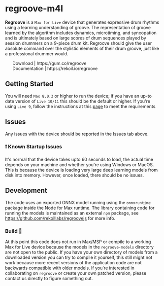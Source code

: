 # regroove-m4l

**Regroove** is a `Max for Live` device that generates expressive drum rhythms using a learning understanding of groove. The representation of groove learned by the algorithm includes dynamics, microtiming, and syncopation and is ultimately based on large scores of drum sequences played by session drummers on a 9-piece drum kit. Regroove should give the user absolute command over the stylistic elements of their drum groove, just like a professional drummer would.

<ul style="list-style:outside none none;">
   <li>
    Download | https://gum.co/regroove
  </li>
  <li>
    Documentation | https://rekoil.io/regroove
  </li>
</ul>

## Getting Started

You will need `Max 8.0.3` or higher to run the device; if you have an up-to date version of `Live 10/11` this should be the default or higher. If you're using `Live 9`, follow the instructions at this <a href="https://help.ableton.com/hc/en-us/articles/209070309">page</a> to meet the requirements.

## Issues

Any issues with the device should be reported in the Issues tab above.

### ❗ Known Startup Issues

It's normal that the device takes upto 60 seconds to load, the actual time depends on your machine and whether you're using Windows or MacOS. This is because the device is loading very large deep learning models from disk into memory. However, once loaded, there should be no issues.

## Development

The code uses an exported ONNX model running using the `onnxruntime` package inside the Node for Max runtime. The library containing code for running the models is maintained as an external `npm` package, see https://github.com/rekoillabs/regroovejs for more info.

### Build :hammer:
At this point this code does not run in Max/MSP or compile to a working Max for Live device because the models in the `regroove-models` directory are not open to the public. If you have your own directory of models from a downloaded version you can try to compile it yourself, this still might not work because more recent versions of the application code are not backwards compatible with older models. If you're interested in collaborating on `regroove` or create your own patched version, please contact us directly to figure something out.
